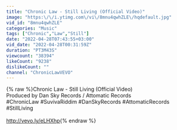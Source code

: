 ```yaml
---
title: "Chronic Law - Still Living (Official Video)"
image: "https:\/\/i.ytimg.com\/vi\/8mnu4qwhZLE\/hqdefault.jpg"
vid_id: "8mnu4qwhZLE"
categories: "Music"
tags: ["Chronic","Law","Still"]
date: "2022-04-28T07:43:55+03:00"
vid_date: "2022-04-28T00:31:59Z"
duration: "PT3M43S"
viewcount: "38394"
likeCount: "9238"
dislikeCount: ""
channel: "ChronicLawVEVO"
---
```

{% raw %}Chronic Law - Still Living (Official Video)<br />Produced by Dan Sky Records / Attomatic Records<br />#ChronicLaw #SuvivaRiddim #DanSkyRecords #AttomaticRecords #StillLiving<br /><br /><a rel="nofollow" target="blank" href="http://vevo.ly/eLHXhp">http://vevo.ly/eLHXhp</a>{% endraw %}
